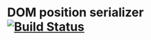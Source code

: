 # DOM position serializer [![Build Status](https://travis-ci.org/jengeb/dom-position-serializer.svg)](https://travis-ci.org/jengeb/dom-position-serializer)